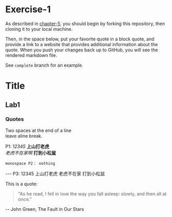 # Exercise-1

As described in [chapter-5](https://info201-s17.github.io/book/introduction-to-git-and-github.html), you should begin by forking this repository, then cloning it to your local machine.

Then, in the space below, put your favorite quote in a block quote, and provide a link to a website that provides additional information about the quote. When you push your changes back up to GitHub, you will see the rendered markdown file.

See `complete` branch for an example.


# Title
## Lab1
### Quotes

Two spaces at the end of a line  
leave aline break.

P1: _12345_  __上山打老虎__  
   *老虎不在家啊*  **打到小松鼠**

`monospace P2： nothing`

--- P3: 12345
上山打老虎
老虎不在家
打到小松鼠

This is a quote:

> "As he read, I fell in love the way you fall asleep: slowly, and then all at once.”

-- John Green, The Fault in Our Stars
